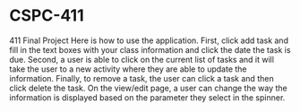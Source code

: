# CSPC-411
411 Final Project
Here is how to use the application.
First, click add task and fill in the text boxes with your class information and click the date the task is due.
Second, a user is able to click on the current list of tasks and it will take the user to a new activity where they are able to update the information.
Finally, to remove a task, the user can click a task and then click delete the task.
On the view/edit page, a user can change the way the information is displayed based on the parameter they select in the spinner.
